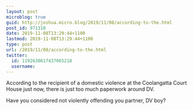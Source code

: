 ```yaml
---
layout: post
microblog: true
guid: http://joshua.micro.blog/2019/11/08/according-to-the.html
post_id: 971310
date: 2019-11-08T13:29:44+1100
lastmod: 2019-11-08T13:29:44+1100
type: post
url: /2019/11/08/according-to-the.html
twitter:
  id: 1192630617437065218
  username: 
---
```

According to the recipient of a domestic violence at the Coolangatta Court House just now, there is just too much paperwork around DV.

Have you considered not violently offending you partner, DV boy?
